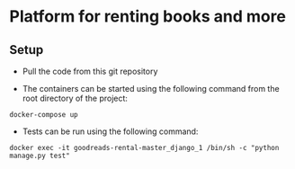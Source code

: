 # Platform for renting books and more
## Setup
* Pull the code from this git repository

* The containers can be started using the following command from the root directory of the project:
```
docker-compose up
```

* Tests can be run using the following command:
```
docker exec -it goodreads-rental-master_django_1 /bin/sh -c "python manage.py test"
```


